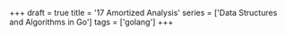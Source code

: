 +++
draft = true
title = '17 Amortized Analysis'
series = ['Data Structures and Algorithms in Go']
tags = ['golang']
+++